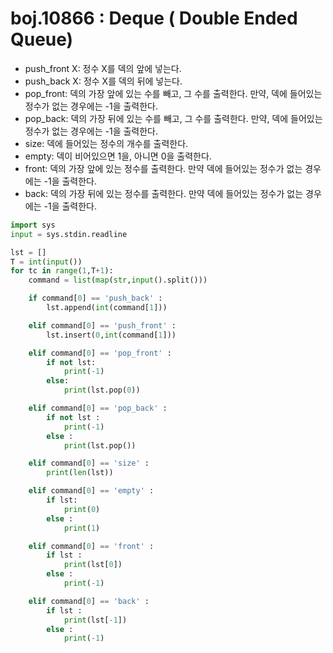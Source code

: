 # boj.10866 : Deque ( Double Ended Queue)

- push_front X: 정수 X를 덱의 앞에 넣는다.
- push_back X: 정수 X를 덱의 뒤에 넣는다.
- pop_front: 덱의 가장 앞에 있는 수를 빼고, 그 수를 출력한다. 만약, 덱에 들어있는 정수가 없는 경우에는 -1을 출력한다.
- pop_back: 덱의 가장 뒤에 있는 수를 빼고, 그 수를 출력한다. 만약, 덱에 들어있는 정수가 없는 경우에는 -1을 출력한다.
- size: 덱에 들어있는 정수의 개수를 출력한다.
- empty: 덱이 비어있으면 1을, 아니면 0을 출력한다.
- front: 덱의 가장 앞에 있는 정수를 출력한다. 만약 덱에 들어있는 정수가 없는 경우에는 -1을 출력한다.
- back: 덱의 가장 뒤에 있는 정수를 출력한다. 만약 덱에 들어있는 정수가 없는 경우에는 -1을 출력한다.

```python
import sys
input = sys.stdin.readline

lst = []
T = int(input())
for tc in range(1,T+1):
    command = list(map(str,input().split()))

    if command[0] == 'push_back' :
        lst.append(int(command[1]))

    elif command[0] == 'push_front' :
        lst.insert(0,int(command[1]))

    elif command[0] == 'pop_front' :
        if not lst:
            print(-1)
        else:
            print(lst.pop(0))

    elif command[0] == 'pop_back' :
        if not lst :
            print(-1)
        else :
            print(lst.pop())

    elif command[0] == 'size' :
        print(len(lst))

    elif command[0] == 'empty' :
        if lst:
            print(0)
        else :
            print(1)

    elif command[0] == 'front' :
        if lst :
            print(lst[0])
        else :
            print(-1)

    elif command[0] == 'back' :
        if lst :
            print(lst[-1])
        else :
            print(-1)
```

